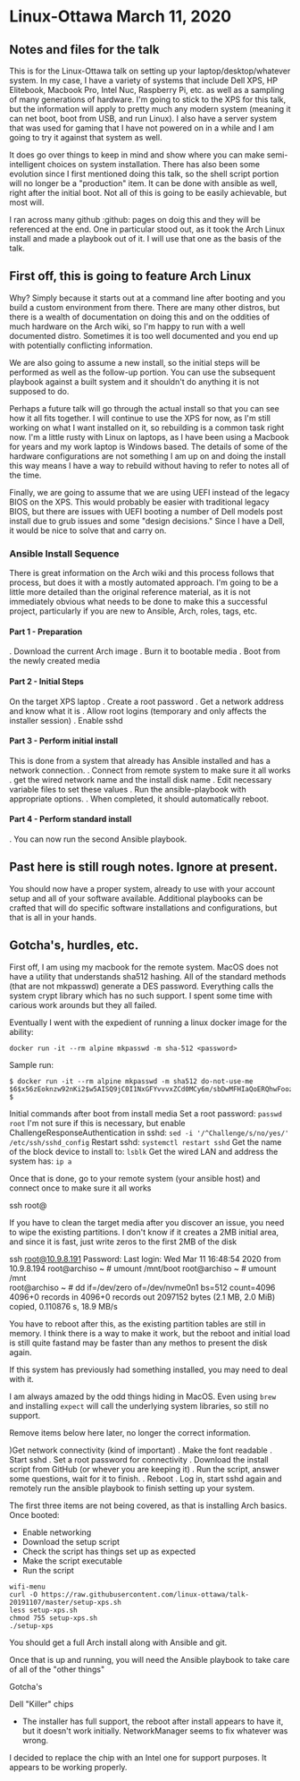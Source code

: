 # Linux-Ottawa March 11, 2020

## Notes and files for the talk

This is for the Linux-Ottawa talk on setting up your laptop/desktop/whatever system. In my case, I have a variety of systems that include Dell XPS, HP Elitebook, Macbook Pro, Intel Nuc, Raspberry Pi, etc. as well as a sampling of many generations of hardware. I'm going to stick to the XPS for this talk, but the information will apply to pretty much any modern system (meaning it can net boot, boot from USB, and run Linux). I also have a server system that was used for gaming that I have not powered on in a while and I am going to try it against that system as well. 

It does go over things to keep in mind and show where you can make semi-intelligent choices on system installation. There has also been some evolution since I first mentioned doing this talk, so the shell script portion will no longer be a "production" item. It can be done with ansible as well, right after the initial boot. Not all of this is going to be easily achievable, but most will.

I ran across many github :github: pages on doig this and they will be referenced at the end. One in particular stood out, as it took the Arch Linux install and made a playbook out of it. I will use that one as the basis of the talk.

## First off, this is going to feature Arch Linux

Why? Simply because it starts out at a command line after booting and you build a custom environment from there. There are many other distros, but there is a wealth of documentation on doing this and on the oddities of much hardware on the Arch wiki, so I'm happy to run with a well documented distro. Sometimes it is too well documented and you end up with potentially conflicting information.

We are also going to assume a new install, so the initial steps will be performed as well as the follow-up portion. You can use the subsequent playbook against a built system and it shouldn't do anything it is not supposed to do.

Perhaps a future talk will go through the actual install so that you can see how it all fits together. I will continue to use the XPS for now, as I'm still working on what I want installed on it, so rebuilding is a common task right now. I'm a little rusty with Linux on laptops, as I have been using a Macbook for years and my work laptop is Windows based. The details of some of the hardware configurations are not something I am up on and doing the install this way means I have a way to rebuild without having to refer to notes all of the time.

Finally, we are going to assume that we are using UEFI instead of the legacy BIOS on the XPS. This would probably be easier with traditional legacy BIOS, but there are issues with UEFI booting a number of Dell models post install due to grub issues and some "design decisions." Since I have a Dell, it would be nice to solve that and carry on.

### Ansible Install Sequence

There is great information on the Arch wiki and this process follows that process, but does it with a mostly automated approach. I'm going to be a little more detailed than the original reference material, as it is not immediately obvious what needs to be done to make this a successful project, particularly if you are new to Ansible, Arch, roles, tags, etc. 

#### Part 1 - Preparation
. Download the current Arch image
. Burn it to bootable media
. Boot from the newly created media

#### Part 2 - Initial Steps

On the target XPS laptop
. Create a root password
. Get a network address and know what it is
. Allow root logins (temporary and only affects the installer session)
. Enable sshd

#### Part 3 - Perform initial install
This is done from a system that already has Ansible installed and has a network connection.
. Connect from remote system to make sure it all works
. get the wired network name and the install disk name
. Edit necessary variable files to set these values
. Run the ansible-playbook with appropriate options. 
. When completed, it should automatically reboot.

#### Part 4 - Perform standard install
. You can now run the second Ansible playbook.

## Past here is still rough notes. Ignore at present.

You should now have a proper system, already to use with your account setup and all of your software available. Additional playbooks can be crafted that will do specific software installations and configurations, but that is all in your hands.

## Gotcha's, hurdles, etc.

First off, I am using my macbook for the remote system. MacOS does not have a utility that understands sha512 hashing. All of the standard methods (that are not mkpasswd) generate a DES password. Everything calls the system crypt library which has no such support. I spent some time with carious work arounds but they all failed.

Eventually I went with the expedient of running a linux docker image for the ability:

```
docker run -it --rm alpine mkpasswd -m sha-512 <password>
```

Sample run:

```
$ docker run -it --rm alpine mkpasswd -m sha512 do-not-use-me
$6$x56zEoknzw92nKi2$w5AISQ9jC0I1NxGFYvvvxZCd0MCy6m/sbDwMFHIaQoERQhwFoozAqeyjcaETIcmNaKSjLUJKW8WUAk4ogFw8R1
$

```

Initial commands after boot from install media
Set a root password: `passwd root` 
I'm not sure if this is necessary, but enable ChallengeResponseAuthentication in sshd:
`sed -i '/^Challenge/s/no/yes/' /etc/ssh/sshd_config`
Restart sshd: `systemctl restart sshd`
Get the name of the block device to install to: `lsblk`
Get the wired LAN and address the system has: `ip a`

Once that is done, go to your remote system (your ansible host) and connect once to make sure it all works

ssh root@<ip from previous command>


If you have to clean the target media after you discover an issue, you need to wipe the existing partitions. I don't know if it creates a 2MB initial area, and since it is fast, just write zeros to the first 2MB of the disk

ssh root@10.9.8.191
Password: 
Last login: Wed Mar 11 16:48:54 2020 from 10.9.8.194
root@archiso ~ # umount /mnt/boot
root@archiso ~ # umount /mnt     
root@archiso ~ # dd if=/dev/zero of=/dev/nvme0n1 bs=512 count=4096
4096+0 records in
4096+0 records out
2097152 bytes (2.1 MB, 2.0 MiB) copied, 0.110876 s, 18.9 MB/s

You have to reboot after this, as the existing partition tables are still in memory. I think there is a way to make it work, but the reboot and initial load is still quite fastand may be faster than any methos to present the disk again.

If this system has previously had something installed, you may need to deal with it.





I am always amazed by the odd things hiding in MacOS. Even using `brew` and installing `expect` will call the underlying system libraries, so still no support.



Remove items below here later, no longer the correct information.

)Get network connectivity (kind of important)
. Make the font readable
. Start sshd
. Set a root password for connectivity
. Download the install script from GitHub (or whever you are keeping it)
. Run the script, answer some questions, wait for it to finish.
. Reboot
. Log in, start sshd again and remotely run the ansible playbook to finish setting up your system.

The first three items are not being covered, as that is installing Arch basics.
Once booted:
- Enable networking
- Download the setup script
- Check the script has things set up as expected
- Make the script executable
- Run the script

```
wifi-menu
curl -O https://raw.githubusercontent.com/linux-ottawa/talk-20191107/master/setup-xps.sh
less setup-xps.sh
chmod 755 setup-xps.sh
./setup-xps
```

You should get a full Arch install along with Ansible and git. 

Once that is up and running, you will need the Ansible playbook to take care of all of the "other things"


Gotcha's

Dell "Killer" chips
- The installer has full support, the reboot after install appears to have it, but it doesn't work initially. NetworkManager seems to fix whatever was wrong.

I decided to replace the chip with an Intel one for support purposes. It appears to be working properly.
